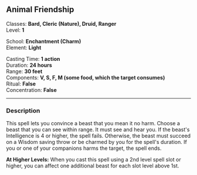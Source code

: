 ## Animal Friendship

Classes: **Bard, Cleric (Nature), Druid, Ranger**  
Level: **1**  

School: **Enchantment (Charm)**   
Element: **Light**  

Casting Time: **1 action**  
Duration: **24 hours**  
Range: **30 feet**  
Components: **V, S, F, M (some food, which the target consumes)**  
Ritual: **False**  
Concentration: **False**  

------

### Description

This spell lets you convince a beast that you mean it no harm. Choose a beast that you can see within range. It must see and hear you. If the beast's Intelligence is 4 or higher, the spell fails. Otherwise, the beast must succeed on a Wisdom saving throw or be charmed by you for the spell's duration. If you or one of your companions harms the target, the spell ends.

**At Higher Levels:** When you cast this spell using a 2nd level spell slot or higher, you can affect one additional beast for each slot level above 1st.